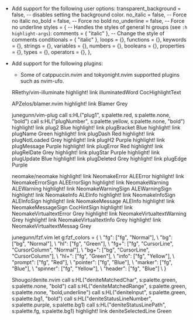 - Add support for the following user options:
    transparent_background = false, -- disables setting the background color.
    no_italic = false, -- Force no italic
    no_bold = false, -- Force no bold
    no_underline = false, -- Force no underline
    styles = { -- Handles the styles of general hi groups (see `:h highlight-args`):
        comments = { "italic" }, -- Change the style of comments
        conditionals = { "italic" },
        loops = {},
        functions = {},
        keywords = {},
        strings = {},
        variables = {},
        numbers = {},
        booleans = {},
        properties = {},
        types = {},
        operators = {},
    },

- Add support for the following plugins:

    - Some of catppuccin.nvim and tokyonight.nvim supportted plugins such as nvim-ufo.

    RRethy/vim-illuminate
    highlight! link illuminatedWord CocHighlightText

    APZelos/blamer.nvim
    highlight! link Blamer Grey

    junegunn/vim-plug
    call s:HL("plug1", s:palette.red, s:palette.none, "bold")
    call s:HL("plugNumber", s:palette.yellow, s:palette.none, "bold")
    highlight! link plug2 Blue
    highlight! link plugBracket Blue
    highlight! link plugName Green
    highlight! link plugDash Red
    highlight! link plugNotLoaded Grey
    highlight! link plugH2 Purple
    highlight! link plugMessage Purple
    highlight! link plugError Red
    highlight! link plugRelDate Grey
    highlight! link plugStar Purple
    highlight! link plugUpdate Blue
    highlight! link plugDeleted Grey
    highlight! link plugEdge Purple

    neomake/neomake
    highlight! link NeomakeError ALEError
    highlight! link NeomakeErrorSign ALEErrorSign
    highlight! link NeomakeWarning ALEWarning
    highlight! link NeomakeWarningSign ALEWarningSign
    highlight! link NeomakeInfo ALEInfo
    highlight! link NeomakeInfoSign ALEInfoSign
    highlight! link NeomakeMessage ALEInfo
    highlight! link NeomakeMessageSign CocHintSign
    highlight! link NeomakeVirtualtextError Grey
    highlight! link NeomakeVirtualtextWarning Grey
    highlight! link NeomakeVirtualtextInfo Grey
    highlight! link NeomakeVirtualtextMessag Grey

    junegunn/fzf.vim
    let g:fzf_colors = {
          \ "fg": ["fg", "Normal"],
          \ "bg": ["bg", "Normal"],
          \ "hl": ["fg", "Green"],
          \ "fg+": ["fg", "CursorLine", "CursorColumn", "Normal"],
          \ "bg+": ["bg", "CursorLine", "CursorColumn"],
          \ "hl+": ["fg", "Green"],
          \ "info": ["fg", "Yellow"],
          \ "prompt": ["fg", "Red"],
          \ "pointer": ["fg", "Blue"],
          \ "marker": ["fg", "Blue"],
          \ "spinner": ["fg", "Yellow"],
          \ "header": ["fg", "Blue"]
          \ }

    Shougo/denite.nvim
    call s:HL("deniteMatchedChar", s:palette.green, s:palette.none, "bold")
    call s:HL("deniteMatchedRange", s:palette.green, s:palette.none, "bold,underline")
    call s:HL("deniteInput", s:palette.green, s:palette.bg1, "bold")
    call s:HL("deniteStatusLineNumber", s:palette.purple, s:palette.bg1)
    call s:HL("deniteStatusLinePath", s:palette.fg, s:palette.bg1)
    highlight! link deniteSelectedLine Green
